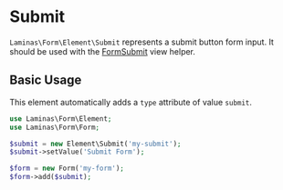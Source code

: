 # Submit

`Laminas\Form\Element\Submit` represents a submit button form input.
It should be used with the [FormSubmit](../helper/form-submit.md) view helper.

## Basic Usage

This element automatically adds a `type` attribute of value `submit`.

```php
use Laminas\Form\Element;
use Laminas\Form\Form;

$submit = new Element\Submit('my-submit');
$submit->setValue('Submit Form');

$form = new Form('my-form');
$form->add($submit);
```
